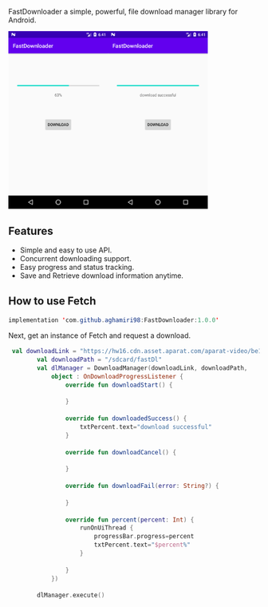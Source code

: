 FastDownloader a simple, powerful, file download manager library for Android.

<img src="https://github.com/aghamiri98/FastDownloader/blob/master/pics/shot1.png" width="200"><img src="https://github.com/aghamiri98/FastDownloader/blob/master/pics/shot2.png" width="200">

Features
--------

* Simple and easy to use API.
* Concurrent downloading support.
* Easy progress and status tracking.
* Save and Retrieve download information anytime.


How to use Fetch
----------------
```java
implementation 'com.github.aghamiri98:FastDownloader:1.0.0'
```

Next, get an instance of Fetch and request a download.

```kotlin
 val downloadLink = "https://hw16.cdn.asset.aparat.com/aparat-video/be1844ca1fec7583ed80677419d78bcb19660635-480p__90599.mp4"
        val downloadPath = "/sdcard/fastDl"
        val dlManager = DownloadManager(downloadLink, downloadPath,
            object : OnDownloadProgressListener {
                override fun downloadStart() {

                }

                override fun downloadedSuccess() {
                    txtPercent.text="download successful"
                }

                override fun downloadCancel() {

                }

                override fun downloadFail(error: String?) {

                }

                override fun percent(percent: Int) {
                    runOnUiThread {
                        progressBar.progress=percent
                        txtPercent.text="$percent%"
                    }

                }
            })

        dlManager.execute()

```

